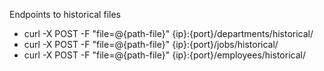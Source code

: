 

Endpoints to historical files

* curl -X POST -F "file=@{path-file}" {ip}:{port}/departments/historical/
* curl -X POST -F "file=@{path-file}" {ip}:{port}/jobs/historical/
* curl -X POST -F "file=@{path-file}" {ip}:{port}/employees/historical/
